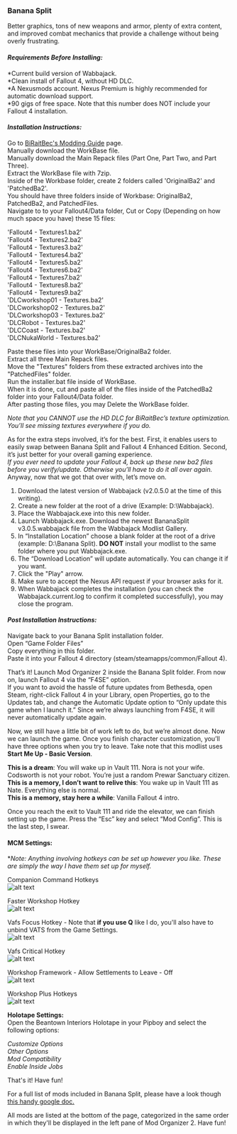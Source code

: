 ### Banana Split

Better graphics, tons of new weapons and armor, plenty of extra content, and improved combat mechanics that provide a challenge without being overly frustrating.

#### **_Requirements Before Installing:_**

  *Current build version of Wabbajack.  
  *Clean install of Fallout 4, without HD DLC.  
  *A Nexusmods account. Nexus Premium is highly recommended for automatic download support.  
  *90 gigs of free space. Note that this number does NOT include your Fallout 4 installation.  

#### **_Installation Instructions:_**

Go to [BiRaitBec's Modding Guide](https://www.nexusmods.com/fallout4/mods/23556?tab=description) page.  
Manually download the WorkBase file.  
Manually download the Main Repack files (Part One, Part Two, and Part Three).   
Extract the WorkBase file with 7zip.  
Inside of the Workbase folder, create 2 folders called 'OriginalBa2' and 'PatchedBa2'.  
You should have three folders inside of Workbase: OriginalBa2, PatchedBa2, and PatchedFiles.  
Navigate to to your Fallout4/Data folder, Cut or Copy (Depending on how much space you have) these 15 files:  

'Fallout4 - Textures1.ba2'  
'Fallout4 - Textures2.ba2'  
'Fallout4 - Textures3.ba2'  
'Fallout4 - Textures4.ba2'  
'Fallout4 - Textures5.ba2'  
'Fallout4 - Textures6.ba2'  
'Fallout4 - Textures7.ba2'  
'Fallout4 - Textures8.ba2'  
'Fallout4 - Textures9.ba2'  
'DLCworkshop01 - Textures.ba2'  
'DLCworkshop02 - Textures.ba2'  
'DLCworkshop03 - Textures.ba2'  
'DLCRobot - Textures.ba2'  
'DLCCoast - Textures.ba2'  
'DLCNukaWorld - Textures.ba2'  

Paste these files into your WorkBase/OriginalBa2 folder.  
Extract all three Main Repack files.  
Move the "Textures" folders from these extracted archives into the "PatchedFiles" folder.  
Run the installer.bat file inside of WorkBase.  
When it is done, cut and paste all of the files inside of the PatchedBa2 folder into your Fallout4/Data folder.  
After pasting those files, you may Delete the WorkBase folder.  

*Note that you CANNOT use the HD DLC for BiRaitBec’s texture optimization. You’ll see missing textures everywhere if you do.*  

As for the extra steps involved, it’s for the best. First, it enables users to easily swap between Banana Split and Fallout 4 Enhanced Edition. Second, it’s just better for your overall gaming experience.  
*If you ever need to update your Fallout 4, back up these new ba2 files before you verify/update. Otherwise you’ll have to do it all over again.*  
Anyway, now that we got that over with, let’s move on.

1. Download the latest version of Wabbajack (v2.0.5.0 at the time of this writing).
2. Create a new folder at the root of a drive (Example: D:\Wabbajack).
3. Place the Wabbajack.exe into this new folder.
4. Launch Wabbajack.exe. Download the newest BananaSplit v3.0.5.wabbajack file from the Wabbajack Modlist Gallery.
9. In “Installation Location” choose a blank folder at the root of a drive (example: D:\Banana Split). **DO NOT** install your modlist to the same folder where you put Wabbajack.exe.
10. The “Download Location” will update automatically. You can change it if you want.
11. Click the "Play" arrow.
12. Make sure to accept the Nexus API request if your browser asks for it.
13. When Wabbajack completes the installation (you can check the Wabbajack.current.log to confirm it completed successfully), you may close the program.

#### **_Post Installation Instructions:_**

Navigate back to your Banana Split installation folder.  
Open “Game Folder Files”  
Copy everything in this folder.  
Paste it into your Fallout 4 directory (steam/steamapps/common/Fallout 4).  

That’s it! Launch Mod Organizer 2 inside the Banana Split folder. From now on, launch Fallout 4 via the “F4SE” option.  
If you want to avoid the hassle of future updates from Bethesda, open Steam, right-click Fallout 4 in your Library, open Properties, go to the Updates tab, and change the Automatic Update option to “Only update this game when I launch it.” Since we’re always launching from F4SE, it will never automatically update again.  

Now, we still have a little bit of work left to do, but we’re almost done. Now we can launch the game. Once you finish character customization, you’ll have three options when you try to leave. Take note that this modlist uses **Start Me Up - Basic Version**.  

**This is a dream**: You will wake up in Vault 111. Nora is not your wife. Codsworth is not your robot. You’re just a random Prewar Sanctuary citizen.  
**This is a memory, I don’t want to relive this**: You wake up in Vault 111 as Nate. Everything else is normal.  
**This is a memory, stay here a while**: Vanilla Fallout 4 intro.  

Once you reach the exit to Vault 111 and ride the elevator, we can finish setting up the game. Press the “Esc” key and select “Mod Config”. This is the last step, I swear.  

#### MCM Settings:
*_Note: Anything involving hotkeys can be set up however you like. These are simply the way I have them set up for myself._

Companion Command Hotkeys  
![alt text](https://i.imgur.com/nJKi2JB.png)  

Faster Workshop Hotkey  
![alt text](https://i.imgur.com/QOVlpjA.png)  

Vafs Focus Hotkey - Note that **if you use Q** like I do, you'll also have to unbind VATS from the Game Settings.  
![alt text](https://i.imgur.com/4WlhCqZ.png)  

Vafs Critical Hotkey  
![alt text](https://i.imgur.com/DMIi8cD.png)  

Workshop Framework - Allow Settlements to Leave - Off  
![alt text](https://i.imgur.com/vnvLw7O.png)  

Workshop Plus Hotkeys  
![alt text](https://i.imgur.com/jpEhzuZ.png)  


**Holotape Settings:**   
Open the Beantown Interiors Holotape in your Pipboy and select the following options:  

*Customize Options  
Other Options  
Mod Compatibility  
Enable Inside Jobs*  

That's it! Have fun!  

For a full list of mods included in Banana Split, please have a look though [this handy google doc.](https://docs.google.com/document/d/1TDtANff9fa5fB6f-jzW3JBXt07nDB2iYhz9Og9CDdEo)  

All mods are listed at the bottom of the page, categorized in the same order in which they'll be displayed in the left pane of Mod Organizer 2. Have fun!
